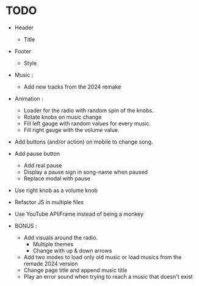 # TODO
 + Header
 	+ Title

 + Footer
 	+ Style

 + Music :
 	+ Add new tracks from the 2024 remake

 + Animation :
 	+ Loader for the radio with random spin of the knobs.
 	+ Rotate knobs on music change
 	+ Fill left gauge with random values for every music.
 	+ Fill right gauge with the volume value.

 + Add buttons (and/or action) on mobile to change song.
 + Add pause button
 	+ Add real pause
 	+ Display a pause sign in song-name when paused
 	+ Replace modal with pause
 + Use right knob as a volume knob

 + Refactor JS in multiple files
 + Use YouTube APIiFrame instead of being a monkey


 + BONUS : 
 	+ Add visuals around the radio.
 		+ Multiple themes
 		+ Change with up & down arrows
 	+ Add two modes to load only old music or load musics from the remade 2024 version
 	+ Change page title and append music title
 	+ Play an error sound when trying to reach a music that doesn't exist
